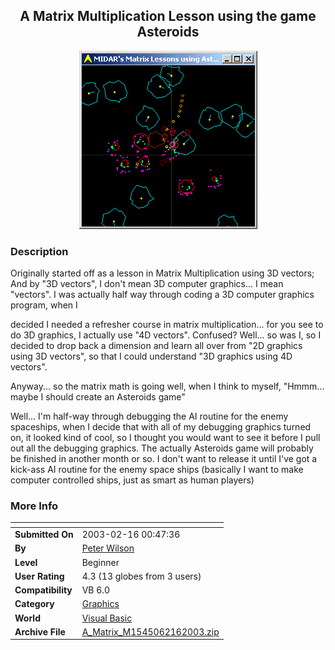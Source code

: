 ﻿<div align="center">

## A Matrix Multiplication Lesson using the game Asteroids

<img src="PIC200321611381389.gif">
</div>

### Description

Originally started off as a lesson in Matrix Multiplication using 3D vectors; And by "3D vectors", I don't mean 3D computer graphics... I mean "vectors". I was actually half way through coding a 3D computer graphics program, when I

decided I needed a refresher course in matrix multiplication... for you see to do 3D graphics, I actually use "4D vectors". Confused? Well... so was I, so I decided to drop back a dimension and learn all over from "2D graphics using 3D vectors", so that I could understand "3D graphics using 4D vectors".

Anyway... so the matrix math is going well, when I think to myself, "Hmmm... maybe I should create an Asteroids game"

Well... I'm half-way through debugging the AI routine for the enemy spaceships, when I decide that with all of my debugging graphics turned on, it looked kind of cool, so I thought you would want to see it before I pull out all the debugging graphics. The actually Asteroids game will probably be finished in another month or so. I don't want to release it until I've got a kick-ass AI routine for the enemy space ships (basically I want to make computer controlled ships, just as smart as human players)
 
### More Info
 


<span>             |<span>
---                |---
**Submitted On**   |2003-02-16 00:47:36
**By**             |[Peter Wilson](https://github.com/Planet-Source-Code/PSCIndex/blob/master/ByAuthor/peter-wilson.md)
**Level**          |Beginner
**User Rating**    |4.3 (13 globes from 3 users)
**Compatibility**  |VB 6\.0
**Category**       |[Graphics](https://github.com/Planet-Source-Code/PSCIndex/blob/master/ByCategory/graphics__1-46.md)
**World**          |[Visual Basic](https://github.com/Planet-Source-Code/PSCIndex/blob/master/ByWorld/visual-basic.md)
**Archive File**   |[A\_Matrix\_M1545062162003\.zip](https://github.com/Planet-Source-Code/peter-wilson-a-matrix-multiplication-lesson-using-the-game-asteroids__1-43248/archive/master.zip)









